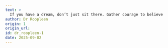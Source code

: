 ```yaml
---
text: >
  If you have a dream, don’t just sit there. Gather courage to believe that you can succeed and leave no stone unturned to make it a reality.
author: Dr Roopleen
origin: 1
origin_url:
id: dr_roopleen-1
date: 2025-09-02 
---
```

